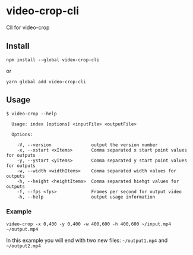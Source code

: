 # video-crop-cli

ClI for video-crop

## Install

`npm install --global video-crop-cli`

or 

`yarn global add video-crop-cli`
 
## Usage

```
$ video-crop --help

  Usage: index [options] <inputFile> <outputFile>

  Options:

    -V, --version               output the version number
    -x, --xstart <xItems>       Comma separated x start point values for outputs
    -y, --ystart <yItems>       Comma separated y start point values for outputs
    -w, --width <widthItems>    Comma separated width values for outputs
    -h, --height <heightItems>  Comma separated hiehgt values for outputs
    -f, --fps <fps>             Frames per second for output video
    -h, --help                  output usage information

```


### Example

`video-crop -x 0,400 -y 0,400 -w 400,600 -h 400,600 ~/input.mp4 ~/output.mp4`

In this example you will end with two new files: `~/output1.mp4` and `~/output2.mp4`
